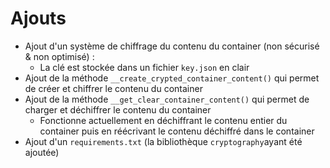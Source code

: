 # Ajouts
- Ajout d'un système de chiffrage du contenu du container (non sécurisé & non optimisé) :
  - La clé est stockée dans un fichier `key.json` en clair
- Ajout de la méthode `__create_crypted_container_content()` qui permet de créer et chiffrer le contenu du container
- Ajout de la méthode `__get_clear_container_content()` qui permet de charger et déchiffrer le contenu du container
  - Fonctionne actuellement en déchiffrant le contenu entier du container puis en réécrivant le contenu déchiffré dans le container
- Ajout d'un `requirements.txt` (la bibliothèque `cryptography`ayant été ajoutée)